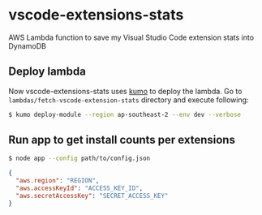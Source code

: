 # vscode-extensions-stats

AWS Lambda function to save my Visual Studio Code extension stats into DynamoDB

## Deploy lambda

Now vscode-extensions-stats uses [kumo](https://www.npmjs.com/package/kumo-plugins) to deploy the lambda.
Go to `lambdas/fetch-vscode-extension-stats` directory and execute following:

```sh
$ kumo deploy-module --region ap-southeast-2 --env dev --verbose
```

## Run app to get install counts per extensions

```sh
$ node app --config path/to/config.json
```

```json
{
  "aws.region": "REGION",
  "aws.accessKeyId": "ACCESS_KEY_ID",
  "aws.secretAccessKey": "SECRET_ACCESS_KEY"
}
```